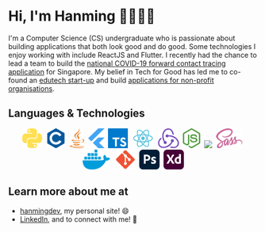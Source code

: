 # Hi, I'm Hanming 👋🧑🏻‍💻

I'm a Computer Science (CS) undergraduate who is passionate about building applications that both look good and do good. Some technologies I enjoy working with include ReactJS and Flutter. I recently had the chance to lead a team to build the [national COVID-19 forward contact tracing application](https://www.comp.nus.edu.sg/news/3480-2020-covid-contact-tracing/) for Singapore. My belief in Tech for Good has led me to co-found an [edutech start-up](https://www.joni.ai) and build [applications for non-profit organisations](https://www.comp.nus.edu.sg/~vwo/projects/2020-lbsa.html).

## Languages & Technologies

<p align="center">
  <img src="svgs/python.svg" height="40" width="auto"/>&nbsp;
  <img src="svgs/c.svg" height="40" width="auto"/>&nbsp;
  <img src="svgs/java.svg" height="40" width="auto"/>&nbsp;
  <img src="svgs/flutter.svg" height="40" width="auto"/>&nbsp;
  <img src="svgs/typescript.svg" height="40" width="auto"/>&nbsp;
  <img src="svgs/react.svg" height="40" width="auto"/>&nbsp;
  <img src="svgs/redux.svg" height="40" width="auto"/>&nbsp;
  <img src="svgs/nodejs.svg" height="40" width="auto"/>&nbsp;
  <img src="svgs/rails.svg" height="40" width="auto"/>&nbsp;
  <img src="svgs/sass.svg" height="40" width="auto"/>&nbsp;
  <img src="svgs/docker.svg" height="40" width="auto"/> &nbsp;
  <img src="svgs/git.svg" height="40" width="auto"/>&nbsp;
  <img src="svgs/photoshop.svg" height="40" width="auto"/>&nbsp;
  <img src="svgs/xd.svg" height="40" width="auto"/>
</p>

## Learn more about me at

- [hanmingdev](https://hanmingdev.com), my personal site! 😄
- [LinkedIn](https://www.linkedin.com/in/hanming-zhu/), and to connect with me! 💼

<!--
**zhuhanming/zhuhanming** is a ✨ _special_ ✨ repository because its `README.md` (this file) appears on your GitHub profile.

Here are some ideas to get you started:

- 🔭 I’m currently working on ...
- 🌱 I’m currently learning ...
- 👯 I’m looking to collaborate on ...
- 🤔 I’m looking for help with ...
- 💬 Ask me about ...
- 📫 How to reach me: ...
- 😄 Pronouns: ...
- ⚡ Fun fact: ...
-->
